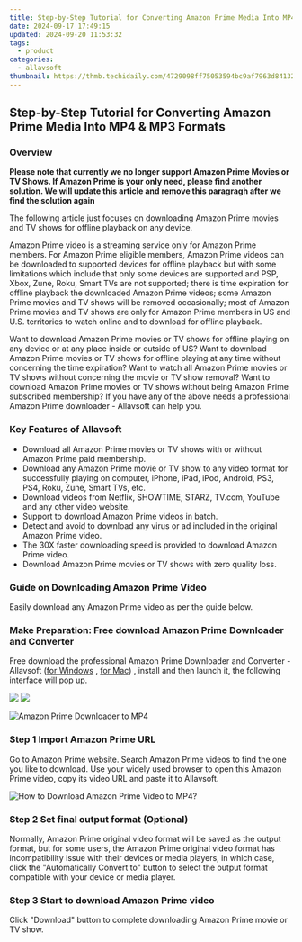 ```yaml
---
title: Step-by-Step Tutorial for Converting Amazon Prime Media Into MP4 & MP3 Formats
date: 2024-09-17 17:49:15
updated: 2024-09-20 11:53:32
tags:
  - product
categories:
  - allavsoft
thumbnail: https://thmb.techidaily.com/4729098ff75053594bc9af7963d84132dd5d779fe074b891a4ea943b993770f6.jpg
---
```


## Step-by-Step Tutorial for Converting Amazon Prime Media Into MP4 & MP3 Formats

### Overview

**Please note that currently we no longer support Amazon Prime Movies or TV Shows. If Amazon Prime is your only need, please find another solution. We will update this article and remove this paragragh after we find the solution again** 

The following article just focuses on downloading Amazon Prime movies and TV shows for offline playback on any device.

Amazon Prime video is a streaming service only for Amazon Prime members. For Amazon Prime eligible members, Amazon Prime videos can be downloaded to supported devices for offline playback but with some limitations which include that only some devices are supported and PSP, Xbox, Zune, Roku, Smart TVs are not supported; there is time expiration for offline playback the downloaded Amazon Prime videos; some Amazon Prime movies and TV shows will be removed occasionally; most of Amazon Prime movies and TV shows are only for Amazon Prime members in US and U.S. territories to watch online and to download for offline playback.

Want to download Amazon Prime movies or TV shows for offline playing on any device or at any place inside or outside of US? Want to download Amazon Prime movies or TV shows for offline playing at any time without concerning the time expiration? Want to watch all Amazon Prime movies or TV shows without concerning the movie or TV show removal? Want to download Amazon Prime movies or TV shows without being Amazon Prime subscribed membership? If you have any of the above needs a professional Amazon Prime downloader - Allavsoft can help you.

### Key Features of Allavsoft

* Download all Amazon Prime movies or TV shows with or without Amazon Prime paid membership.
* Download any Amazon Prime movie or TV show to any video format for successfully playing on computer, iPhone, iPad, iPod, Android, PS3, PS4, Roku, Zune, Smart TVs, etc.
* Download videos from Netflix, SHOWTIME, STARZ, TV.com, YouTube and any other video website.
* Support to download Amazon Prime videos in batch.
* Detect and avoid to download any virus or ad included in the original Amazon Prime video.
* The 30X faster downloading speed is provided to download Amazon Prime video.
* Download Amazon Prime movies or TV shows with zero quality loss.

### Guide on Downloading Amazon Prime Video

Easily download any Amazon Prime video as per the guide below.

### Make Preparation: Free download Amazon Prime Downloader and Converter

Free download the professional Amazon Prime Downloader and Converter - Allavsoft ([for Windows](https://tools.techidaily.com/allavsoft/products/) , [for Mac](https://tools.techidaily.com/allavsoft/products/)) , install and then launch it, the following interface will pop up.

[![](https://www.allavsoft.com/how-to/../images/how-to/free-download-win.jpg)](https://tools.techidaily.com/allavsoft/products/) [![](https://www.allavsoft.com/how-to/../images/how-to/free-download-mac.jpg)](https://tools.techidaily.com/allavsoft/products/)

![Amazon Prime Downloader to MP4](https://www.allavsoft.com/how-to/../images/allavsoft/screen-shot-600.jpg)

### Step 1 Import Amazon Prime URL

Go to Amazon Prime website. Search Amazon Prime videos to find the one you like to download. Use your widely used browser to open this Amazon Prime video, copy its video URL and paste it to Allavsoft.

![How to Download Amazon Prime Video to MP4?](https://www.allavsoft.com/how-to/../images/how-to/download-rtmp-video/download-rtmp-video.jpg)

### Step 2 Set final output format (Optional)

Normally, Amazon Prime original video format will be saved as the output format, but for some users, the Amazon Prime original video format has incompatibility issue with their devices or media players, in which case, click the "Automatically Convert to" button to select the output format compatible with your device or media player.

### Step 3 Start to download Amazon Prime video

Click "Download" button to complete downloading Amazon Prime movie or TV show.

<ins class="adsbygoogle"
     style="display:block"
     data-ad-format="autorelaxed"
     data-ad-client="ca-pub-7571918770474297"
     data-ad-slot="1223367746"></ins>



<ins class="adsbygoogle"
     style="display:block"
     data-ad-client="ca-pub-7571918770474297"
     data-ad-slot="8358498916"
     data-ad-format="auto"
     data-full-width-responsive="true"></ins>
